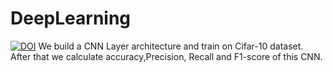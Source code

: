 # DeepLearning

[![DOI](https://zenodo.org/badge/524319579.svg)](https://zenodo.org/badge/latestdoi/524319579)
We build a CNN Layer architecture and train on Cifar-10 dataset. After that we calculate accuracy,Precision, Recall and F1-score of this CNN. 
